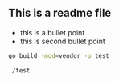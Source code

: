 ## This is a readme file

- this is a bullet point
- this is second bullet point

```bash
go build -mod=vendor -o test

./test
```
